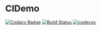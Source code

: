 # CIDemo

[![Codacy Badge](https://api.codacy.com/project/badge/Grade/795bc085387f43279e3b61c52bfde0b0)](https://app.codacy.com/app/wangjhstc/CIDemo?utm_source=github.com&utm_medium=referral&utm_content=wangjhstc/CIDemo&utm_campaign=Badge_Grade_Dashboard)
[![Build Status](https://travis-ci.org/wangjhstc/CIDemo.svg?branch=master)](https://travis-ci.org/wangjhstc/CIDemo) [![codecov](https://codecov.io/gh/wangjhstc/CIDemo/branch/master/graph/badge.svg)](https://codecov.io/gh/wangjhstc/CIDemo)

